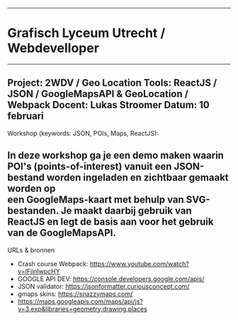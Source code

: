  ----------------------------------------------------------
# Grafisch Lyceum Utrecht / Webdevelloper
 ----------------------------------------------------------
 Project:   2WDV / Geo Location
 Tools:     ReactJS / JSON / GoogleMapsAPI & GeoLocation / Webpack
 Docent:    Lukas Stroomer
 Datum:     10 februari
 ----------------------------------------------------------
 Workshop (keywords: JSON, POIs, Maps, ReactJS):
 
 In deze workshop ga je een demo maken waarin POI's (points-of-interest) 
 vanuit een JSON-bestand worden ingeladen en zichtbaar gemaakt worden op  
 een GoogleMaps-kaart met behulp van SVG-bestanden.
 Je maakt daarbij gebruik van ReactJS en legt de basis aan voor het 
 gebruik van de GoogleMapsAPI.
 -----------------------------------------------------------------------------

 URLs & bronnen
 - Crash course Webpack: https://www.youtube.com/watch?v=lFjinlwpcHY
 - GOOGLE API DEV:       https://console.developers.google.com/apis/ 
 - JSON validator:       https://jsonformatter.curiousconcept.com/
 - gmaps skins:          https://snazzymaps.com/
 - https://maps.googleapis.com/maps/api/js?v=3.exp&libraries=geometry,drawing,places
